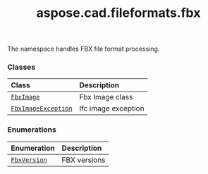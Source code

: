 ﻿---
title: aspose.cad.fileformats.fbx
second_title: Aspose.CAD for Python via .NET API References
description: 
type: docs
weight: 10
url: /aspose.cad.fileformats.fbx/
is_root: false
---

The namespace handles FBX file format processing.

### Classes
| Class | Description |
| :- | :- |
| [`FbxImage`](/cad/python-net/aspose.cad.fileformats.fbx/fbximage) | Fbx Image class |
| [`FbxImageException`](/cad/python-net/aspose.cad.fileformats.fbx/fbximageexception) | Ifc image exception |


### Enumerations
| Enumeration | Description |
| :- | :- |
| [`FbxVersion`](/cad/python-net/aspose.cad.fileformats.fbx/fbxversion) | FBX versions |


